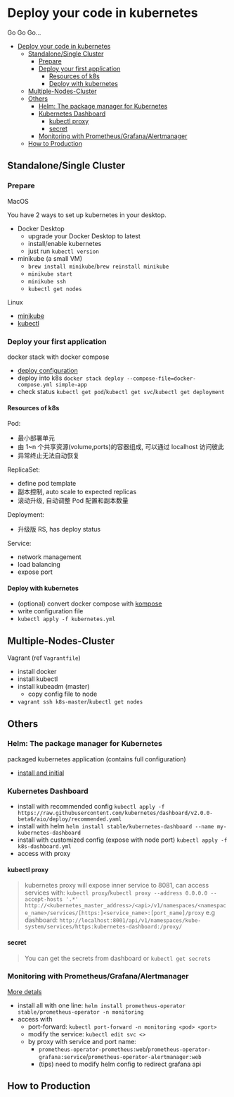 # Deploy your code in kubernetes

Go Go Go...

- [Deploy your code in kubernetes](#deploy-your-code-in-kubernetes)
  - [Standalone/Single Cluster](#standalonesingle-cluster)
    - [Prepare](#prepare)
    - [Deploy your first application](#deploy-your-first-application)
      - [Resources of k8s](#resources-of-k8s)
      - [Deploy with kubernetes](#deploy-with-kubernetes)
  - [Multiple-Nodes-Cluster](#multiple-nodes-cluster)
  - [Others](#others)
    - [Helm: The package manager for Kubernetes](#helm-the-package-manager-for-kubernetes)
    - [Kubernetes Dashboard](#kubernetes-dashboard)
      - [kubectl proxy](#kubectl-proxy)
      - [secret](#secret)
    - [Monitoring with Prometheus/Grafana/Alertmanager](#monitoring-with-prometheusgrafanaalertmanager)
  - [How to Production](#how-to-production)

## Standalone/Single Cluster

### Prepare

MacOS

You have 2 ways to set up kubernetes in your desktop.

- Docker Desktop
  - upgrade your Docker Desktop to latest
  - install/enable kubernetes
  - just run `kubectl version`
- minikube (a small VM)
  - `brew install minikube`/`brew reinstall minikube`
  - `minikube start`
  - `minikube ssh`
  - `kubectl get nodes`

Linux

- [minikube](https://kubernetes.io/docs/tasks/tools/install-minikube/)
- [kubectl](https://kubernetes.io/docs/tasks/tools/install-kubectl/)

### Deploy your first application

docker stack with docker compose

- [deploy configuration](https://docs.docker.com/compose/compose-file/)
- deploy into k8s `docker stack deploy --compose-file=docker-compose.yml simple-app`
- check status `kubectl get pod`/`kubectl get svc`/`kubectl get deployment`

#### Resources of k8s

Pod:

- 最小部署单元
- 由 1~n 个共享资源(volume,ports)的容器组成, 可以通过 localhost 访问彼此
- 异常终止无法自动恢复

ReplicaSet:

- define pod template
- 副本控制, auto scale to expected replicas
- 滚动升级, 自动调整 Pod 配置和副本数量

Deployment:

- 升级版 RS, has deploy status

Service:

- network management
- load balancing
- expose port

#### Deploy with kubernetes

- (optional) convert docker compose with [kompose](https://github.com/kubernetes/kompose)
- write configuration file
- `kubectl apply -f kubernetes.yml`

## Multiple-Nodes-Cluster

Vagrant (ref `Vagrantfile`)

- install docker
- install kubectl
- install kubeadm (master)
  - copy config file to node
- `vagrant ssh k8s-master`/`kubectl get nodes`

## Others

### Helm: The package manager for Kubernetes

packaged kubernetes application (contains full configuration)

- [install and initial](https://helm.sh/docs/intro/install/)

### Kubernetes Dashboard

- install with recommended config
  `kubectl apply -f https://raw.githubusercontent.com/kubernetes/dashboard/v2.0.0-beta6/aio/deploy/recommended.yaml`
- install with helm
  `helm install stable/kubernetes-dashboard --name my-kubernetes-dashboard`
- install with customized config (expose with node port)
  `kubectl apply -f k8s-dashboard.yml`
- access with proxy

#### kubectl proxy
> kubernetes proxy will expose inner service to 8081, can access services with:
> `kubectl proxy`/`kubectl proxy --address 0.0.0.0 --accept-hosts '.*'`
> `http://<kubernetes_master_address>/<api>/v1/namespaces/<namespace_name>/services/[https:]<service_name>:[port_name]/proxy`
> e.g dashboard: `http://localhost:8001/api/v1/namespaces/kube-system/services/https:kubernetes-dashboard:/proxy/`

#### secret
> You can get the secrets from dashboard or `kubectl get secrets`

### Monitoring with Prometheus/Grafana/Alertmanager

[More detals](https://itnext.io/kubernetes-monitoring-with-prometheus-in-15-minutes-8e54d1de2e13)

- install all with one line: `helm install prometheus-operator stable/prometheus-operator -n monitoring`
- access with 
  - port-forward: `kubectl port-forward -n monitoring <pod> <port>`
  - modify the service: `kubectl edit svc <>`
  - by proxy with service and port name:
    - `prometheus-operator-prometheus:web`/`prometheus-operator-grafana:service`/`prometheus-operator-alertmanager:web`
    - (tips) need to modify helm config to redirect grafana api

## How to Production
